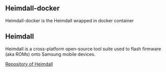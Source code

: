 ## Heimdall-docker
Heimdall-docker is the Heimdall wrapped in docker container

## Heimdall
Heimdall is a cross-platform open-source tool suite used to flash firmware (aka ROMs) onto Samsung mobile devices.

[Repository of Heimdall](https://github.com/Benjamin-Dobell/Heimdall)
